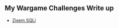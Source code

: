 ## My Wargame Challenges Write up

 * [Zixem SQLi](https://github.com/TraiOi/Wargame_WriteUp/blob/master/Zixem_SQLi/README.md)

